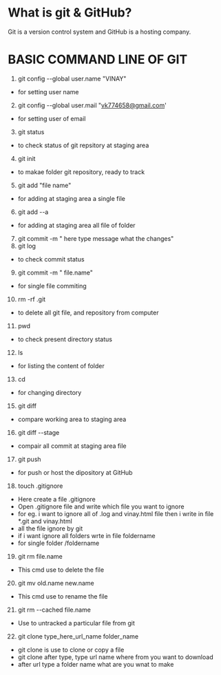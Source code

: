 # What is git & GitHub?

Git is a version control system and GitHub is a hosting company.

# BASIC COMMAND LINE OF GIT

1. git config --global user.name "VINAY"
- for setting user name
2. git config --global user.mail "vk774658@gmail.com'
- for setting user of email 
3. git status
- to check status of git repsitory at staging area
4. git init
- to makae folder git repository, ready to track
5. git add "file name"
- for adding at staging area a single file
6. git add --a
- for adding at staging area all file of folder
7. git commit -m " here type message what the changes"
8. git log
- to check commit status
9. git commit -m " file.name"
- for single file commiting
10. rm -rf .git
- to delete all git file, and repository from computer
11. pwd
- to check present directory status
12. ls
- for listing the content of folder
13. cd 
- for changing directory
15. git diff
- compare working area to staging area
16. git diff --stage
- compair all commit at staging area file
17. git push 
- for push or host the dipository at GitHub
18. touch .gitignore
- Here create a file .gitignore 
- Open .gitignore file and write which file you want to ignore
- for eg. i want to ignore all of .log and vinay.html file then i write in file *.git and vinay.html
- all the file ignore by git
- if i want ignore all folders wrte in file foldername
- for single folder /foldername
19. git rm file.name
- This cmd use to delete the file
20. git mv old.name new.name
- This cmd use to rename the file
21. git rm --cached file.name
- Use to untracked a particular file from git
22. git clone type_here_url_name folder_name
- git clone is use to clone or copy a file
- git clone after type, type url name where from you want to download
- after url type a folder name what are you wnat to make
